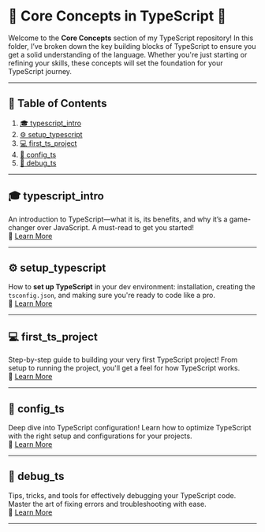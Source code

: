 
# 🚀 **Core Concepts in TypeScript** 🌟

Welcome to the **Core Concepts** section of my TypeScript repository! In this folder, I’ve broken down the key building blocks of TypeScript to ensure you get a solid understanding of the language. Whether you're just starting or refining your skills, these concepts will set the foundation for your TypeScript journey.

---

## 📑 **Table of Contents**  
1. [🎓 typescript_intro](#typescript_intro)  
2. [⚙️ setup_typescript](#setup_typescript)  
3. [💻 first_ts_project](#first_ts_project)  
4. [🔧 config_ts](#config_ts)  
5. [🐞 debug_ts](#debug_ts)

---

## 🎓 **typescript_intro**  
An introduction to TypeScript—what it is, its benefits, and why it’s a game-changer over JavaScript. A must-read to get you started!  
🔗 [Learn More](https://github.com/Ahad-mirza/Typescript/tree/main/01_core_concepts/01_typescript_intro)

---
## ⚙️ **setup_typescript**  
How to **set up TypeScript** in your dev environment: installation, creating the `tsconfig.json`, and making sure you're ready to code like a pro.  
🔗 [Learn More](https://github.com/Ahad-mirza/Typescript/tree/main/01_core_concepts/02_setup_typscript)

---

## 💻 **first_ts_project**  
Step-by-step guide to building your very first TypeScript project! From setup to running the project, you'll get a feel for how TypeScript works.  
🔗 [Learn More](https://github.com/Ahad-mirza/Typescript/tree/main/01_core_concepts/03_first_ts_programme)

---




## 🔧 **config_ts**  
Deep dive into TypeScript configuration! Learn how to optimize TypeScript with the right setup and configurations for your projects.  
🔗 [Learn More](https://github.com/Ahad-mirza/Typescript/tree/main/01_core_concepts/04_config_ts)

---

## 🐞 **debug_ts**  
Tips, tricks, and tools for effectively debugging your TypeScript code. Master the art of fixing errors and troubleshooting with ease.  
🔗 [Learn More](https://github.com/Ahad-mirza/Typescript/tree/main/01_core_concepts/05_debugging_ts)

---
